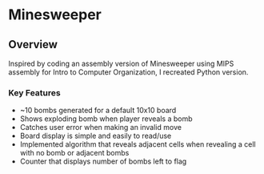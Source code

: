 # Minesweeper

## Overview
Inspired by coding an assembly version of Minesweeper using MIPS assembly for Intro to Computer Organization, I recreated Python version.

### Key Features
* ~10 bombs generated for a default 10x10 board
* Shows exploding bomb when player reveals a bomb
* Catches user error when making an invalid move
* Board display is simple and easily to read/use
* Implemented algorithm that reveals adjacent cells when revealing a cell with no bomb or adjacent bombs
* Counter that displays number of bombs left to flag
